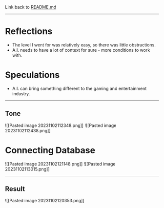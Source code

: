 Link back to [README.md](../README.md)

---
# Reflections
- The level I went for was relatively easy, so there was little obstructions. 
- A.I. needs to have a lot of context for sure - more conditions to work with. 

# Speculations
- A.I. can bring something different to the gaming and entertainment industry. 

---

## Tone
![[Pasted image 20231102112348.png]]
![[Pasted image 20231102112438.png]]

# Connecting Database
![[Pasted image 20231102121148.png]]
![[Pasted image 20231102113015.png]]


--- 

## Result
![[Pasted image 20231102120353.png]]